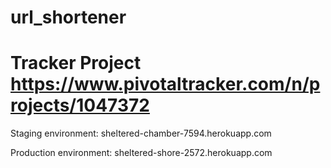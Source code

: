 url_shortener
=============
Tracker Project
https://www.pivotaltracker.com/n/projects/1047372
=============
Staging environment:
sheltered-chamber-7594.herokuapp.com

Production environment:
sheltered-shore-2572.herokuapp.com

